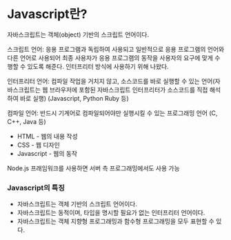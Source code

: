 # Javascript란?

자바스크립트는 객체(object) 기반의 스크립트 언어이다.

스크립트 언어: 응용 프로그램과 독립하여 사용되고 일반적으로 응용 프로그램의 언어와 다른 언어로 사용되어 최종 사용자가 응용 프로그램의 동작을 사용자의 요구에 맞게 수행할 수 있도록 해준다. 인터프리터 방식에 사용하기 위해 나왔다.

인터프리터 언어: 컴파일 작업을 거치지 않고, 소스코드를 바로 실행할 수 있는 언어(자바스크립트는 웹 브라우저에 포함된 자바스크립트 인터프리터가 소스코드를 직접 해석하여 바로 실행) (Javascript, Python Ruby 등)

컴파일 언어: 반드시 기계어로 컴파일되어야만 실행시킬 수 있는 프로그래밍 언어 (C, C++, Java 등)

-   HTML - 웹의 내용 작성
-   CSS - 웹 디자인
-   Javascript - 웹의 동작

Node.js 프래임워크를 사용하면 서버 측 프로그래밍에서도 사용 가능

### Javascript의 특징

-   자바스크립트는 객체 기반의 스크립트 언어이다.
-   자바스크립트는 동적이며, 타입을 명시할 필요가 없는 인터프리터 언어이다.
-   자바스크립트는 객체 지향형 프로그래밍과 함수형 프로그래밍을 모두 표현할 수 있다.